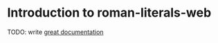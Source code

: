 # Introduction to roman-literals-web

TODO: write [great documentation](http://jacobian.org/writing/great-documentation/what-to-write/)
